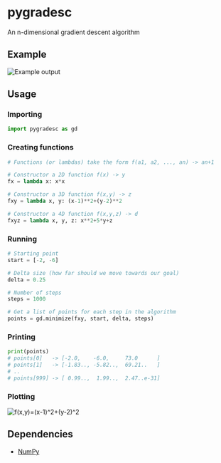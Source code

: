 pygradesc
=========

An n-dimensional gradient descent algorithm


Example
-------

![Example output](https://raw.github.com/joshdk/pygradesc/master/img/graph1.png "Example output")


Usage
-----

### Importing

```python
import pygradesc as gd
````

### Creating functions

```python
# Functions (or lambdas) take the form f(a1, a2, ..., an) -> an+1

# Constructor a 2D function f(x) -> y
fx = lambda x: x*x

# Constructor a 3D function f(x,y) -> z
fxy = lambda x, y: (x-1)**2+(y-2)**2

# Constructor a 4D function f(x,y,z) -> d
fxyz = lambda x, y, z: x**2+5*y+z
```

### Running

```python
# Starting point
start = [-2, -6]

# Delta size (how far should we move towards our goal)
delta = 0.25

# Number of steps
steps = 1000

# Get a list of points for each step in the algorithm
points = gd.minimize(fxy, start, delta, steps)
```

### Printing

```python
print(points)
# points[0]   -> [-2.0,    -6.0,     73.0      ]
# points[1]   -> [-1.83.., -5.82..,  69.21..   ]
# ..
# points[999] -> [ 0.99..,  1.99..,  2.47..e-31]
```

### Plotting

![f(x,y)=(x-1)^2+(y-2)^2](https://raw.github.com/joshdk/pygradesc/master/img/graph2.png "f(x,y)=(x-1)^2+(y-2)^2")

Dependencies
------------

*   [NumPy](http://numpy.scipy.org/)



